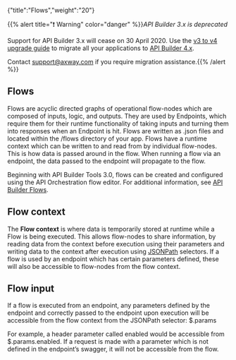 {"title":"Flows","weight":"20"}

{{% alert title="❗️ Warning" color="danger" %}}*API Builder 3.x is deprecated*

Support for API Builder 3.x will cease on 30 April 2020. Use the [v3 to v4 upgrade guide](https://docs.axway.com/bundle/API_Builder_4x_allOS_en/page/api_builder_v3_to_v4_upgrade_guide.html) to migrate all your applications to [API Builder 4.x](https://docs.axway.com/bundle/API_Builder_4x_allOS_en/page/api_builder_getting_started_guide.html).

Contact [support@axway.com](mailto:support@axway.com) if you require migration assistance.{{% /alert %}}

## Flows

Flows are acyclic directed graphs of operational flow-nodes which are composed of inputs, logic, and outputs. They are used by Endpoints, which require them for their runtime functionality of taking inputs and turning them into responses when an Endpoint is hit. Flows are written as .json files and located within the /flows directory of your app. Flows have a runtime context which can be written to and read from by individual flow-nodes. This is how data is passed around in the flow. When running a flow via an endpoint, the data passed to the endpoint will propagate to the flow.

Beginning with API Builder Tools 3.0, flows can be created and configured using the API Orchestration flow editor. For additional information, see [API Builder Flows](/docs/appc/Axway_API_Builder/API_Builder/API_Builder_Developer_Guide/API_Builder_Flows/).

## Flow context

The **Flow context** is where data is temporarily stored at runtime while a Flow is being executed. This allows flow-nodes to share information, by reading data from the context before execution using their parameters and writing data to the context after execution using [JSONPath](/docs/appc/Axway_API_Builder/API_Builder/API_Builder_Developer_Guide/API_Builder_Project/Artifacts/Flows/JSONPath/) selectors. If a flow is used by an endpoint which has certain parameters defined, these will also be accessible to flow-nodes from the flow context.

## Flow input

If a flow is executed from an endpoint, any parameters defined by the endpoint and correctly passed to the endpoint upon execution will be accessible from the flow context from the JSONPath selector: $.params

For example, a header parameter called enabled would be accessible from $.params.enabled. If a request is made with a parameter which is not defined in the endpoint’s swagger, it will not be accessible from the flow.
